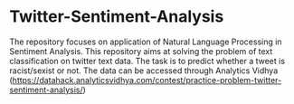 # Twitter-Sentiment-Analysis

The repository focuses on application of Natural Language Processing in Sentiment Analysis.
This repository aims at solving the problem of text classification on twitter text data. The task is to predict whether a tweet is racist/sexist or not. The data can be accessed through Analytics Vidhya (https://datahack.analyticsvidhya.com/contest/practice-problem-twitter-sentiment-analysis/)
